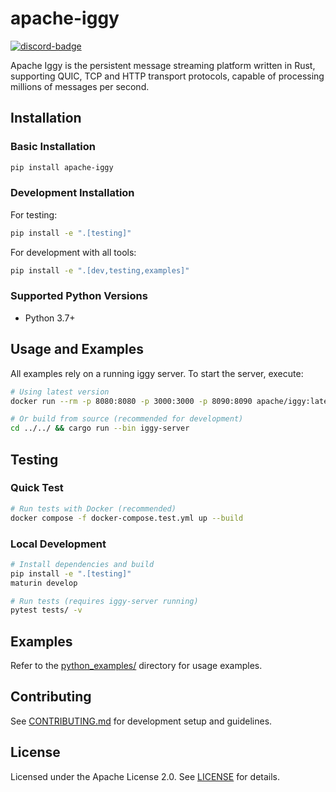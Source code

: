 # apache-iggy

[![discord-badge](https://img.shields.io/discord/1144142576266530928)](https://discord.gg/C5Sux5NcRa)

Apache Iggy is the persistent message streaming platform written in Rust, supporting QUIC, TCP and HTTP transport protocols, capable of processing millions of messages per second.

## Installation

### Basic Installation

```bash
pip install apache-iggy
```

### Development Installation

For testing:

```bash
pip install -e ".[testing]"
```

For development with all tools:

```bash
pip install -e ".[dev,testing,examples]"
```

### Supported Python Versions

- Python 3.7+

## Usage and Examples

All examples rely on a running iggy server. To start the server, execute:

```bash
# Using latest version
docker run --rm -p 8080:8080 -p 3000:3000 -p 8090:8090 apache/iggy:latest

# Or build from source (recommended for development)
cd ../../ && cargo run --bin iggy-server
```

## Testing

### Quick Test

```bash
# Run tests with Docker (recommended)
docker compose -f docker-compose.test.yml up --build
```

### Local Development

```bash
# Install dependencies and build
pip install -e ".[testing]"
maturin develop

# Run tests (requires iggy-server running)
pytest tests/ -v
```

## Examples

Refer to the [python_examples/](https://github.com/apache/iggy/tree/master/foreign/python/python_examples) directory for usage examples.

## Contributing

See [CONTRIBUTING.md](https://github.com/apache/iggy/blob/master/foreign/python/CONTRIBUTING.md) for development setup and guidelines.

## License

Licensed under the Apache License 2.0. See [LICENSE](https://github.com/apache/iggy/blob/master/foreign/python/LICENSE) for details.
